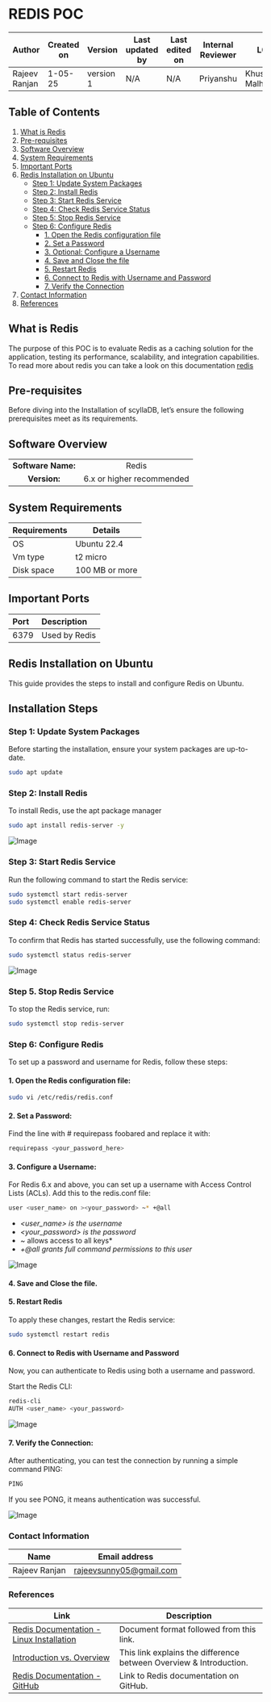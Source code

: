 # REDIS POC

| Author          | Created on | Version   | Last updated by | Last edited on | Internal Reviewer | L0     | L1      | L2     |
|-----------------|------------|-----------|------------------|----------------|--------------------|--------|---------|--------|
| Rajeev Ranjan | 1-05-25   | version 1 | N/A              | N/A            | Priyanshu          | Khushi Malhotra | Mukul Joshi| Piyush Upadhyay|

## Table of Contents

1. [What is Redis](#what-is-redis)  
2. [Pre-requisites](#pre-requisites)  
3. [Software Overview](#software-overview)  
4. [System Requirements](#system-requirements)  
5. [Important Ports](#important-ports)  
6. [Redis Installation on Ubuntu](#redis-installation-on-ubuntu)  
    - [Step 1: Update System Packages](#step-1-update-system-packages)  
    - [Step 2: Install Redis](#step-2-install-redis)  
    - [Step 3: Start Redis Service](#step-3-start-redis-service)  
    - [Step 4: Check Redis Service Status](#step-4-check-redis-service-status)  
    - [Step 5: Stop Redis Service](#step-5-stop-redis-service)  
    - [Step 6: Configure Redis](#step-6-configure-redis)  
        - [1. Open the Redis configuration file](#1-open-the-redis-configuration-file)  
        - [2. Set a Password](#2-set-a-password)  
        - [3. Optional: Configure a Username](#3-configure-a-username) 
        - [4. Save and Close the file](#4-save-and-close-the-file) 
        - [5. Restart Redis](#5-restart-redis)  
        - [6. Connect to Redis with Username and Password](#6-connect-to-redis-with-username-and-password)  
        - [7. Verify the Connection](#7-verify-the-connection)  
7. [Contact Information](#contact-information)  
8. [References](#references)

## What is Redis

The purpose of this POC is to evaluate Redis as a caching solution for the application, testing its performance, scalability, and integration capabilities.
To read more about redis you can take a look on this documentation [redis](link)

## Pre-requisites

Before diving into the Installation of scyllaDB, let’s ensure the following prerequisites meet as its requirements.

## Software Overview
|                  |         |
|:----------------:|:-------:|
| **Software Name:**| Redis|
|**Version:**| 6.x or higher recommended|

## System Requirements
| **Requirements** | **Details** |
|---------|---------|
| OS |  Ubuntu 22.4 |
| Vm type | t2 micro |
| Disk space | 100 MB or more |

## Important Ports

| Port | Description      |
| :--- | :--------------- |
| 6379 | Used by Redis |

## Redis Installation on Ubuntu

This guide provides the steps to install and configure Redis on Ubuntu.



## Installation Steps

### Step 1: Update System Packages

Before starting the installation, ensure your system packages are up-to-date.

``` bash
sudo apt update
```
### Step 2: Install Redis

To install Redis, use the apt package manager

``` bash
sudo apt install redis-server -y
```
![Image](https://github.com/user-attachments/assets/72b89f48-3c59-49f7-9081-2488a7458c89)

### Step 3: Start Redis Service
Run the following command to start the Redis service:

``` bash
sudo systemctl start redis-server
sudo systemctl enable redis-server
```
### Step 4: Check Redis Service Status
To confirm that Redis has started successfully, use the following command:

``` bash
sudo systemctl status redis-server
```
![Image](https://github.com/user-attachments/assets/9f869f9d-c3fa-449b-ace3-19ce867c1fae)

### Step 5. Stop Redis Service
To stop the Redis service, run:

``` bash
sudo systemctl stop redis-server
```
### Step 6: Configure Redis
To set up a password and username for Redis, follow these steps:
#### 1. Open the Redis configuration file:

``` bash
sudo vi /etc/redis/redis.conf
```
#### 2. Set a Password:
Find the line with # requirepass foobared and replace it with:

``` bash
requirepass <your_password_here>
```

#### 3. Configure a Username: 
For Redis 6.x and above, you can set up a username with Access Control Lists (ACLs). Add this to the redis.conf file:

``` bash
user <user_name> on ><your_password> ~* +@all
```
- *<user_name> is the username* 
- *<your_password> is the password*
- *~* allows access to all keys*
- *+@all grants full command permissions to this user*

![Image](https://github.com/user-attachments/assets/624470a9-81fb-4263-b858-5871dcc28a42)

#### 4. Save and Close the file.

#### 5. Restart Redis
To apply these changes, restart the Redis service:

``` bash
sudo systemctl restart redis
```


#### 6. Connect to Redis with Username and Password
Now, you can authenticate to Redis using both a username and password.

Start the Redis CLI:

``` bash
redis-cli
AUTH <user_name> <your_password>
```
![Image](https://github.com/user-attachments/assets/9ab592a9-3015-47ab-8d7a-17f48ef93f52)


#### 7. Verify the Connection: 
After authenticating, you can test the connection by running a simple command PING:

``` bash
PING
```
If you see PONG, it means authentication was successful.

![Image](https://github.com/user-attachments/assets/14a8ab9a-c207-4258-8d14-e83879d19883)




### Contact Information

| Name         | Email address          |
|--------------|------------------------|
| Rajeev Ranjan          |     rajeevsunny05@gmail.com |

 
### References

| Link                                                                                                           | Description                                               |
|---------------------------------------------------------------------------------------------------------------|-----------------------------------------------------------|
| [Redis Documentation - Linux Installation](https://redis.io/docs/latest/operate/oss_and_stack/install/install-redis/) | Document format followed from this link.                 |
| [Introduction vs. Overview](https://backendless.com/redis-what-it-is-what-it-does-and-why-you-should-care/) | This link explains the difference between Overview & Introduction. |
| [Redis Documentation - GitHub](https://github.com/avengers-p11/Documentation/tree/main/OT%20MS%20Understanding/Redis/Redis%20Documentation) | Link to Redis documentation on GitHub.           

